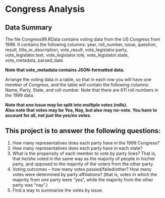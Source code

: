 # Congress Analysis

## Data Summary

The file Congress99.RData contains voting data from the US Congress from 1999. It contains the following columns:
year, 
roll_number, 
issue, 
question, 
result, 
title_or_description, 
vote_result, 
vote_legislator.party, 
vote_legislator.text, 
vote_legislator.role, 
vote_legislator.state, 
vote_metadata, 
parsed_date

**Note that vote_metadata contains JSON-formatted data.**  

Arrange the voting data in a table, so that in each row you will have one member of Congress, and the table will contain the following columns: Name, Party, State, and roll-number. Note that there are 611 roll numbers in the 1999 data.

**Note that one issue may be split into multiple votes (rolls).**   
**Also note that votes may be Yea, Nay, but also may no-vote. You have to account for all, not just the yes/no votes.**

## This project is to answer the following questions:
1. How many representatives does each party have in the 1999 Congress?
2. How many representatives does each party have in each state?
3. What is the propensity of each member to vote by party lines? That is, that he/she voted in the same way as the majority of people in his/her party, and opposed to the majority of the voters from the other party.
4. Voting outcomes – how many votes passed/failed/other? How many votes were determined by party affiliations? (that is, votes in which the majority from one party were “yea”, while the majority from the other party was “nay”.)
5. Find a way to summarize the votes by issue.


